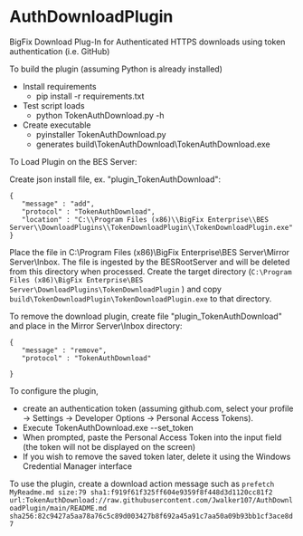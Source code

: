 # AuthDownloadPlugin
BigFix Download Plug-In for Authenticated HTTPS downloads using token authentication (i.e. GitHub)

To build the plugin (assuming Python is already installed)
* Install requirements
  - pip install -r requirements.txt
* Test script loads
  - python TokenAuthDownload.py -h
* Create executable
  - pyinstaller TokenAuthDownload.py
  - generates build\TokenAuthDownload\TokenAuthDownload.exe


To Load Plugin on the BES Server:

Create json install file, ex. "plugin_TokenAuthDownload":

    {
       "message" : "add",
       "protocol" : "TokenAuthDownload",
       "location" : "C:\\Program Files (x86)\\BigFix Enterprise\\BES Server\\DownloadPlugins\\TokenDownloadPlugin\\TokenDownloadPlugin.exe"
    }

Place the file in C:\Program Files (x86)\BigFix Enterprise\BES Server\Mirror Server\Inbox.  The file is ingested by the BESRootServer and will be deleted from this directory when processed.
Create the target directory (`C:\Program Files (x86)\BigFix Enterprise\BES Server\DownloadPlugins\TokenDownloadPlugin` ) and copy `build\TokenDownloadPlugin\TokenDownloadPlugin.exe` to that directory.

To remove the download plugin, create file "plugin_TokenAuthDownload" and place in the Mirror Server\Inbox directory:

    {
       "message" : "remove",
       "protocol" : "TokenAuthDownload"
       
    }

To configure the plugin, 
* create an authentication token (assuming github.com, select your profile -> Settings -> Developer Options -> Personal Access Tokens).
* Execute TokenAuthDownload.exe --set_token
* When prompted, paste the Personal Access Token into the input field (the token will not be displayed on the screen)
* If you wish to remove the saved token later, delete it using the Windows Credential Manager interface

To use the plugin, create a download action message such as
`prefetch MyReadme.md size:79 sha1:f919f61f325ff604e9359f8f448d3d1120cc81f2 url:TokenAuthDownload://raw.githubusercontent.com/Jwalker107/AuthDownloadPlugin/main/README.md sha256:82c9427a5aa78a76c5c89d003427b8f692a45a91c7aa50a09b93bb1cf3ace8d7`
